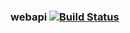 ### webapi   [![Build Status](https://travis-ci.org/bioatlas/webapi.svg?branch=master)](https://travis-ci.org/bioatlas/webapi)

